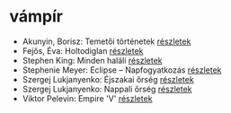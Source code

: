 # vámpír

- Akunyin, Borisz: Temetői történetek [részletek](_details/%7Bopf.creator%7D.md#id_714)
- Fejős, Éva: Holtodiglan [részletek](_details/%7Bopf.creator%7D.md#id_426)
- Stephen King: Minden haláli [részletek](_details/%7Bopf.creator%7D.md#id_573)
- Stephenie Meyer: Eclipse – Napfogyatkozás [részletek](_details/%7Bopf.creator%7D.md#id_794)
- Szergej Lukjanyenko: Éjszakai őrség [részletek](_details/%7Bopf.creator%7D.md#id_461)
- Szergej Lukjanyenko: Nappali őrség [részletek](_details/%7Bopf.creator%7D.md#id_459)
- Viktor Pelevin: Empire 'V' [részletek](_details/%7Bopf.creator%7D.md#id_829)